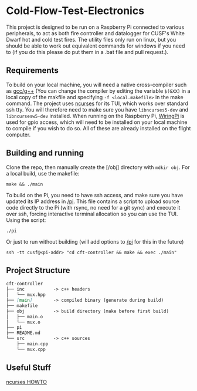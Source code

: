 # Cold-Flow-Test-Electronics
This project is designed to be run on a Raspberry Pi connected to various peripherals, to act as both fire controller and datalogger for CUSF's White Dwarf hot and cold test fires. The utility files only run on linux, but you should be able to work out equivalent commands for windows if you need to (if you do this please do put them in a .bat file and pull request.).

## Requirements
To build on your local machine, you will need a native cross-compiler such as [gcc/g++](https://www.gnu.org/software/gcc/) (You can change the compiler by editing the variable `$(GXX)` in a local copy of the makfile and specifying `-f <local.makefile>` in the make command. The project uses [ncurses](https://invisible-island.net/ncurses/announce.html) for its TUI, which works over standard ssh tty. You will therefore need to make sure you have `libncurses5-dev` and `libncursesw5-dev` installed. When running on the Raspberry Pi, [WiringPi](http://wiringpi.com/) is used for gpio access, which will need to be installed on your local machine to compile if you wish to do so. All of these are already installed on the flight computer.

## Building and running
Clone the repo, then manually create the [/obj] directory with `mdkir obj`.
For a local build, use the makefile:
```console
make && ./main
```
To build on the Pi, you need to have ssh access, and make sure you have updated its IP address in [/pi](pi). This file contains a script to upload source code directly to the Pi (with rsync, no need for a git sync) and execute it over ssh, forcing interactive terminal allocation so you can use the TUI. Using the script:
```console
./pi
```
Or just to run without building (will add options to [/pi](pi) for this in the future)
```console
ssh -tt cusf@<pi-addr> "cd cft-controller && make && exec ./main"
```

## Project Structure
```markdown
cft-controller
├── inc           -> c++ headers
│   └── mux.hpp
├── [main]        -> compiled binary (generate during build)
├── makefile
├── obj           -> build directory (make before first build)
│   ├── main.o
│   └── mux.o
├── pi         
├── README.md
└── src           -> c++ sources
    ├── main.cpp
    └── mux.cpp
```

## Useful Stuff
[ncurses HOWTO](https://tldp.org/HOWTO/NCURSES-Programming-HOWTO/)
